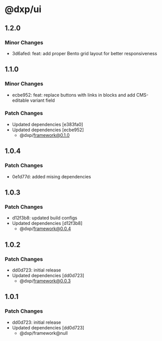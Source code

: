 # @dxp/ui

## 1.2.0

### Minor Changes

- 3d6afed: feat: add proper Bento grid layout for better responsiveness

## 1.1.0

### Minor Changes

- ecbe952: feat: replace buttons with links in blocks and add CMS-editable variant field

### Patch Changes

- Updated dependencies [e383fa0]
- Updated dependencies [ecbe952]
    - @dxp/framework@0.1.0

## 1.0.4

### Patch Changes

- 0e1d77d: added mising dependencies

## 1.0.3

### Patch Changes

- d12f3b8: updated build configs
- Updated dependencies [d12f3b8]
    - @dxp/framework@0.0.4

## 1.0.2

### Patch Changes

- dd0d723: initial release
- Updated dependencies [dd0d723]
    - @dxp/framework@0.0.3

## 1.0.1

### Patch Changes

- dd0d723: initial release
- Updated dependencies [dd0d723]
    - @dxp/framework@null
